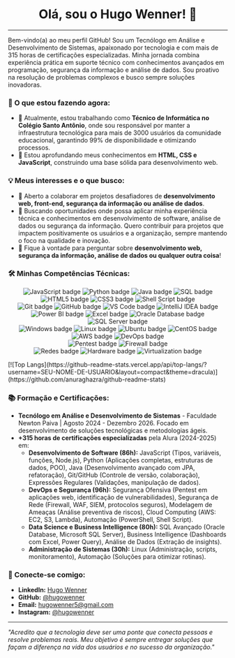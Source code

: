 <div align="center">
  <h1>Olá, sou o Hugo Wenner! 👋</h1>
</div>

---

Bem-vindo(a) ao meu perfil GitHub! Sou um Tecnólogo em Análise e Desenvolvimento de Sistemas, apaixonado por tecnologia e com mais de 315 horas de certificações especializadas. Minha jornada combina experiência prática em suporte técnico com conhecimentos avançados em programação, segurança da informação e análise de dados. Sou proativo na resolução de problemas complexos e busco sempre soluções inovadoras.

### 🚀 O que estou fazendo agora:

- 🔭 Atualmente, estou trabalhando como **Técnico de Informática no Colégio Santo Antônio**, onde sou responsável por manter a infraestrutura tecnológica para mais de 3000 usuários da comunidade educacional, garantindo 99% de disponibilidade e otimizando processos.
- 🌱 Estou aprofundando meus conhecimentos em **HTML, CSS e JavaScript**, construindo uma base sólida para desenvolvimento web.

### 💡 Meus interesses e o que busco:

- 👯 Aberto a colaborar em projetos desafiadores de **desenvolvimento web, front-end, segurança da informação ou análise de dados**.
- 🤔 Buscando oportunidades onde possa aplicar minha experiência técnica e conhecimentos em desenvolvimento de software, análise de dados ou segurança da informação. Quero contribuir para projetos que impactem positivamente os usuários e a organização, sempre mantendo o foco na qualidade e inovação.
- 💬 Fique à vontade para perguntar sobre **desenvolvimento web, segurança da informação, análise de dados ou qualquer outra coisa**!

### 🛠️ Minhas Competências Técnicas:

<p align="center">
  <img src="https://img.shields.io/badge/JavaScript-F7DF1E?style=for-the-badge&logo=javascript&logoColor=black" alt="JavaScript badge">
  <img src="https://img.shields.io/badge/Python-3776AB?style=for-the-badge&logo=python&logoColor=white" alt="Python badge">
  <img src="https://img.shields.io/badge/Java-007396?style=for-the-badge&logo=java&logoColor=white" alt="Java badge">
  <img src="https://img.shields.io/badge/SQL-4479A1?style=for-the-badge&logo=mysql&logoColor=white" alt="SQL badge">
  <img src="https://img.shields.io/badge/HTML5-E34F26?style=for-the-badge&logo=html5&logoColor=white" alt="HTML5 badge">
  <img src="https://img.shields.io/badge/CSS3-1572B6?style=for-the-badge&logo=css3&logoColor=white" alt="CSS3 badge">
  <img src="https://img.shields.io/badge/Shell_Script-121011?style=for-the-badge&logo=gnu-bash&logoColor=white" alt="Shell Script badge">
  <br>
  <img src="https://img.shields.io/badge/Git-F05032?style=for-the-badge&logo=git&logoColor=white" alt="Git badge">
  <img src="https://img.shields.io/badge/GitHub-181717?style=for-the-badge&logo=github&logoColor=white" alt="GitHub badge">
  <img src="https://img.shields.io/badge/VS_Code-007ACC?style=for-the-badge&logo=visual-studio-code&logoColor=white" alt="VS Code badge">
  <img src="https://img.shields.io/badge/IntelliJ_IDEA-000000?style=for-the-badge&logo=intellij-idea&logoColor=white" alt="IntelliJ IDEA badge">
  <br>
  <img src="https://img.shields.io/badge/Power_BI-F2C811?style=for-the-badge&logo=power-bi&logoColor=black" alt="Power BI badge">
  <img src="https://img.shields.io/badge/Excel-217346?style=for-the-badge&logo=microsoft-excel&logoColor=white" alt="Excel badge">
  <img src="https://img.shields.io/badge/Oracle_Database-F80000?style=for-the-badge&logo=oracle&logoColor=white" alt="Oracle Database badge">
  <img src="https://img.shields.io/badge/SQL_Server-CC2927?style=for-the-badge&logo=microsoft-sql-server&logoColor=white" alt="SQL Server badge">
  <br>
  <img src="https://img.shields.io/badge/Windows-0078D4?style=for-the-badge&logo=windows&logoColor=white" alt="Windows badge">
  <img src="https://img.shields.io/badge/Linux-FCC624?style=for-the-badge&logo=linux&logoColor=black" alt="Linux badge">
  <img src="https://img.shields.io/badge/Ubuntu-E95420?style=for-the-badge&logo=ubuntu&logoColor=white" alt="Ubuntu badge">
  <img src="https://img.shields.io/badge/CentOS-262577?style=for-the-badge&logo=centos&logoColor=white" alt="CentOS badge">
  <br>
  <img src="https://img.shields.io/badge/AWS-232F3E?style=for-the-badge&logo=amazon-aws&logoColor=white" alt="AWS badge">
  <img src="https://img.shields.io/badge/DevOps-069E7B?style=for-the-badge&logo=devops&logoColor=white" alt="DevOps badge">
  <br>
  <img src="https://img.shields.io/badge/Pentest-000000?style=for-the-badge&logo=kali-linux&logoColor=white" alt="Pentest badge">
  <img src="https://img.shields.io/badge/Firewall-FF682B?style=for-the-badge&logo=pfsense&logoColor=white" alt="Firewall badge">
  <br>
  <img src="https://img.shields.io/badge/Redes-1A2C42?style=for-the-badge&logo=cisco&logoColor=white" alt="Redes badge">
  <img src="https://img.shields.io/badge/Hardware-D32F2F?style=for-the-badge&logo=amd&logoColor=white" alt="Hardware badge">
  <img src="https://img.shields.io/badge/Virtualization-0078D7?style=for-the-badge&logo=vmware&logoColor=white" alt="Virtualization badge">
</p>
[![Top Langs](https://github-readme-stats.vercel.app/api/top-langs/?username=SEU-NOME-DE-USUARIO&layout=compact&theme=dracula)](https://github.com/anuraghazra/github-readme-stats)

### 📚 Formação e Certificações:

* **Tecnólogo em Análise e Desenvolvimento de Sistemas** - Faculdade Newton Paiva | Agosto 2024 - Dezembro 2026. Focado em desenvolvimento de soluções tecnológicas e metodologias ágeis.
* **+315 horas de certificações especializadas** pela Alura (2024-2025) em:
    * **Desenvolvimento de Software (86h):** JavaScript (Tipos, variáveis, funções, Node.js), Python (Aplicações completas, estruturas de dados, POO), Java (Desenvolvimento avançado com JPA, refatoração), Git/GitHub (Controle de versão, colaboração), Expressões Regulares (Validações, manipulação de dados).
    * **DevOps e Segurança (96h):** Segurança Ofensiva (Pentest em aplicações web, identificação de vulnerabilidades), Segurança de Rede (Firewall, WAF, SIEM, protocolos seguros), Modelagem de Ameaças (Análise preventiva de riscos), Cloud Computing (AWS: EC2, S3, Lambda), Automação (PowerShell, Shell Script).
    * **Data Science e Business Intelligence (80h):** SQL Avançado (Oracle Database, Microsoft SQL Server), Business Intelligence (Dashboards com Excel, Power Query), Análise de Dados (Extração de insights).
    * **Administração de Sistemas (30h):** Linux (Administração, scripts, monitoramento), Automação (Soluções para otimizar rotinas).

### 🔗 Conecte-se comigo:

* **LinkedIn:** [Hugo Wenner](https://www.linkedin.com/in/hugo-wenner-358379299/)
* **GitHub:** [@hugowenner](https://github.com/hugowenner)
* **Email:** hugowenner5@gmail.com
* **Instagram:** [@hugowenner](https://www.instagram.com/hugowenner/)

---

_"Acredito que a tecnologia deve ser uma ponte que conecta pessoas e resolve problemas reais. Meu objetivo é sempre entregar soluções que façam a diferença na vida dos usuários e no sucesso da organização."_
